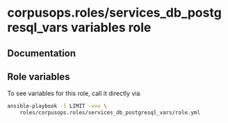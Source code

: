 # corpusops.roles/services_db_postgresql_vars variables role
## Documentation

## Role variables
To see variables for this role, call it directly via
```bash
ansible-playbook -l LIMIT -vvv \
    roles/corpusops.roles/services_db_postgresql_vars/role.yml
```

